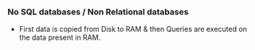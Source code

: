 ### No SQL databases / Non Relational databases
- First data is copied from Disk to RAM & then Queries are executed on the data present in RAM.
